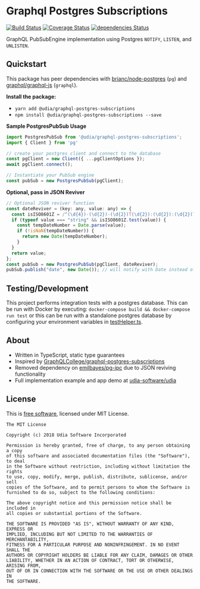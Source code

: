# Graphql Postgres Subscriptions

[![Build Status](https://travis-ci.org/udia-software/graphql-postgres-subscriptions.svg?branch=master)](https://travis-ci.org/udia-software/graphql-postgres-subscriptions)
[![Coverage Status](https://coveralls.io/repos/github/udia-software/graphql-postgres-subscriptions/badge.svg?branch=master)](https://coveralls.io/github/udia-software/graphql-postgres-subscriptions?branch=master)
[![dependencies Status](https://david-dm.org/udia-software/graphql-postgres-subscriptions/status.svg)](https://david-dm.org/udia-software/graphql-postgres-subscriptions)

GraphQL PubSubEngine implementation using Postgres `NOTIFY`, `LISTEN`, and `UNLISTEN`.

## Quickstart

This package has peer dependencies with [brianc/node-postgres](https://github.com/brianc/node-postgres) (`pg`) and [graphql/graphql-js](https://github.com/graphql/graphql-js) (`graphql`).

**Install the package:**
  - `yarn add @udia/graphql-postgres-subscriptions`
  - `npm install @udia/graphql-postgres-subscriptions --save`

**Sample PostgresPubSub Usage**

```js
import PostgresPubSub from '@udia/graphql-postgres-subscriptions';
import { Client } from 'pg'

// create your postgres client and connect to the database
const pgClient = new Client({ ...pgClientOptions });
await pgClient.connect();

// Instantiate your PubSub engine
const pubSub = new PostgresPubSub(pgClient);
```

**Optional, pass in JSON Reviver**

```js
// Optional JSON reviver function
const dateReviver = (key: any, value: any) => {
  const isISO8601Z = /^(\d{4})-(\d{2})-(\d{2})T(\d{2}):(\d{2}):(\d{2}(?:\.\d*)?)Z$/;
  if (typeof value === "string" && isISO8601Z.test(value)) {
    const tempDateNumber = Date.parse(value);
    if (!isNaN(tempDateNumber)) {
      return new Date(tempDateNumber);
    }
  }
  return value;
};
const pubSub = new PostgresPubSub(pgClient, dateReviver);
pubSub.publish("date", new Date()); // will notify with Date instead of string
```

## Testing/Development

This project performs integration tests with a postgres database. This can be run with Docker by executing: `docker-compose build && docker-compose run test` or this can be run with a standalone postgres database by configuring your environment variables in [testHelper.ts](__tests__/testHelper.ts).

## About

- Written in TypeScript, static type guarantees
- Inspired by [GraphQLCollege/graphql-postgres-subscriptions](https://github.com/GraphQLCollege/graphql-postgres-subscriptions) 
- Removed dependency on [emilbayes/pg-ipc](https://github.com/emilbayes/pg-ipc) due to JSON reviving functionality
- Full implementation example and app demo at [udia-software/udia](https://github.com/udia-software/udia)

## License

This is [free software](https://www.gnu.org/philosophy/free-sw.en.html), licensed under MIT License.

```text
The MIT License

Copyright (c) 2018 Udia Software Incorporated

Permission is hereby granted, free of charge, to any person obtaining a copy
of this software and associated documentation files (the "Software"), to deal
in the Software without restriction, including without limitation the rights
to use, copy, modify, merge, publish, distribute, sublicense, and/or sell
copies of the Software, and to permit persons to whom the Software is
furnished to do so, subject to the following conditions:

The above copyright notice and this permission notice shall be included in
all copies or substantial portions of the Software.

THE SOFTWARE IS PROVIDED "AS IS", WITHOUT WARRANTY OF ANY KIND, EXPRESS OR
IMPLIED, INCLUDING BUT NOT LIMITED TO THE WARRANTIES OF MERCHANTABILITY,
FITNESS FOR A PARTICULAR PURPOSE AND NONINFRINGEMENT. IN NO EVENT SHALL THE
AUTHORS OR COPYRIGHT HOLDERS BE LIABLE FOR ANY CLAIM, DAMAGES OR OTHER
LIABILITY, WHETHER IN AN ACTION OF CONTRACT, TORT OR OTHERWISE, ARISING FROM,
OUT OF OR IN CONNECTION WITH THE SOFTWARE OR THE USE OR OTHER DEALINGS IN
THE SOFTWARE.
```
